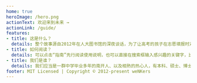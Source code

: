 ```yaml
---
home: true
heroImage: /hero.png
actionText: 欢迎来到未来 →
actionLink: /guide/
features:
- title: 这是什么？
  details: 整个故事源自2012年在人大图书馆的深夜谈话，为了让高考的孩子在志愿填报时对各个高校有所了解，我们发起并组织了一个公益活动，组织了六年来、近五百人来讲述他们大学的生活与学业，以期望能起到一些微小的作用。
- title: 如何阅读？
  details: 可以点击“指南”先行阅读使用说明，也可以直接在搜索框输入感兴趣的关键字，比如“清华大学”“计算机”“博士”等。如果有需要可以直接编辑页面，也可以点击反馈或是直接联系我们。
- title: 我们是谁？
  details: 我们应当是一群中学毕业多年的南开人、以及相熟的热心人，有本科、硕士、博士在读、也有工作许久。我们十八九岁从山里走出来，去往各个学校、各个城市、各个国家，自此一往无回。
footer: MIT Licensed | Copyright © 2012-present weNKers
---
```

